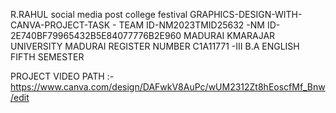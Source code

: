 R.RAHUL social media post college festival GRAPHICS-DESIGN-WITH-CANVA-PROJECT-TASK - TEAM ID-NM2023TMID25632 -NM ID-2E740BF79965432B5E84077776B2E960
MADURAI KMARAJAR UNIVERSITY MADURAI REGISTER NUMBER C1A11771 -III B.A ENGLISH FIFTH SEMESTER





                                    

PROJECT VIDEO PATH :-   https://www.canva.com/design/DAFwkV8AuPc/wUM2312Zt8hEoscfMf_Bnw/edit
